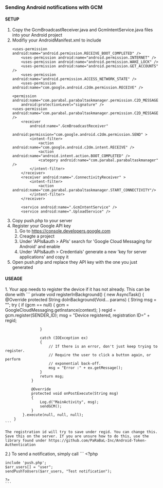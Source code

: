 <h3><b>Sending Android notifications with GCM</b></h3>

<h4> SETUP </h4>

1. Copy the GcmBroadcastReceiver.java and GcmIntentService.java files into your Android project
2. Modifiy your AndroidManifest.xml to include
	```
	<uses-permission android:name="android.permission.RECEIVE_BOOT_COMPLETED" />
    	<uses-permission android:name="android.permission.INTERNET" />
    	<uses-permission android:name="android.permission.WAKE_LOCK" />
    	<uses-permission android:name="android.permission.GET_ACCOUNTS" />
    	<uses-permission android:name="android.permission.ACCESS_NETWORK_STATE" />
    	<uses-permission android:name="com.google.android.c2dm.permission.RECEIVE" />

    <permission android:name="com.parabal.parabaltaskmanager.permission.C2D_MESSAGE"
        android:protectionLevel="signature" />
    <uses-permission android:name="com.parabal.parabaltaskmanager.permission.C2D_MESSAGE" />
        <receiver
            android:name=".GcmBroadcastReceiver"
            android:permission="com.google.android.c2dm.permission.SEND" >
            <intent-filter>
                <action android:name="com.google.android.c2dm.intent.RECEIVE" />
                <action android:name="android.intent.action.BOOT_COMPLETED" />
                <category android:name="com.parabal.parabaltaskmanager" />
            </intent-filter>
        </receiver>
        <receiver android:name=".ConnectivityReceiver" >
            <intent-filter>
                <action android:name="com.parabal.parabaltaskmanager.START_CONNECTIVITY"/>
            </intent-filter>
        </receiver>

        <service android:name=".GcmIntentService" />
        <service android:name=".UploadService" />
	```
3. Copy push.php to your server
4. Register your Google API key
	1. Go to https://console.developers.google.com
	2. Creagte a project
	3. Under 'APIs&auth > APIs' search for 'Google Cloud Messaging for Android' and enable
	4. Under 'APIs&auth > Credentials' generate a new 'key for server applications' and copy it
5. Open push.php and replace they API key with the one you just generated


<h4>USEAGE</h4>
1. Your app needs to register the device if it has not already. This can be done with
	```
	private void registerInBackground()
        {
            new AsyncTask<Void, Void, String>()
            {
                @Override
                protected String doInBackground(Void... params)
                {
                    String msg = "";
                    try
                    {
                        if (gcm == null)
                        {
                            gcm = GoogleCloudMessaging.getInstance(context);
                        }
                        regid = gcm.register(SENDER_ID);
                        msg = "Device registered, registration ID=" + regid;

                    }

                    catch (IOException ex)
                    {
                        // If there is an error, don't just keep trying to register.
                        // Require the user to click a button again, or perform
                        // exponential back-off.
                        msg = "Error :" + ex.getMessage();
                    }
                    return msg;
                }

                @Override
                protected void onPostExecute(String msg)
                {
                    Log.d("MainActivity", msg);
                    sendGCM();
                }
            }.execute(null, null, null);
        }
	```
	
	The registration id will try to save under regid. You can change this.
	Save this on the server. If you are unsure how to do this, use the library found under https://github.com/PaRaBaL-Inc/Android-Token-Authentication

2.) To send a notification, simply call 
	```
	<?php

	include 'push.php';
	$arr_users[] = "user";
	sendPushToUsers($arr_users, "Test notification");

	?>
	```




	
 

		




